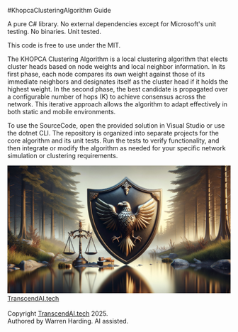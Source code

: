 
#KhopcaClusteringAlgorithm Guide

A pure C# library. No external dependencies except for Microsoft's unit testing. No binaries. Unit tested.

This code is free to use under the MIT.

The KHOPCA Clustering Algorithm is a local clustering algorithm that elects cluster heads based on node weights and local neighbor information. In its first phase, each node compares its own weight against those of its immediate neighbors and designates itself as the cluster head if it holds the highest weight. In the second phase, the best candidate is propagated over a configurable number of hops (K) to achieve consensus across the network. This iterative approach allows the algorithm to adapt effectively in both static and mobile environments.

To use the SourceCode, open the provided solution in Visual Studio or use the dotnet CLI. The repository is organized into separate projects for the core algorithm and its unit tests. Run the tests to verify functionality, and then integrate or modify the algorithm as needed for your specific network simulation or clustering requirements.

![AI Image](aiimage.jpg)
[TranscendAI.tech](https://TranscendAI.tech)<br>
<br>
Copyright [TranscendAI.tech](https://TranscendAI.tech) 2025.</br>
Authored by Warren Harding. AI assisted.</br>
  